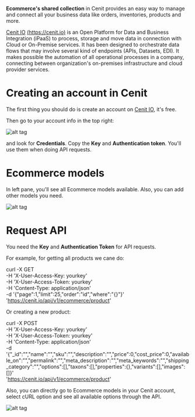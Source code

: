 **Ecommerce's shared collection** in Cenit provides an easy way to manage and connect all your business data like orders, inventories, products and more.

[Cenit IO](https://cenit.io)  [(https://cenit.io)](https://cenit.io) is an Open Platform for Data and Business Integration (iPaaS) to process, storage and move data in connection with Cloud or On-Premise services. It has been designed to orchestrate data flows that may involve several kind of endpoints (APIs, Datasets, EDI). It makes possible the automation of all operational processes in a company, connecting between organization's on-premises infrastructure and cloud provider services.

# Creating an account in Cenit

The first thing you should do is create an account on [Cenit IO](https://cenit.io), it's free.

Then go to your account info in the top right:

![alt tag](https://github.com/cenit-io/ecommerce/master/images/account_info.png)

and look for **Credentials**. Copy the **Key** and **Authentication token**. You'll use them when doing API requests.


# Ecommerce models

 In left pane, you'll see all Ecommerce models available. Also, you can add other models you need.

 ![alt tag](https://github.com/cenit-io/ecommerce/master/images/ecommerce_models.png)

# Request API

 You need the **Key** and **Authentication Token** for API requests.

 For example, for getting all products we cane do:

  curl -X GET \
       -H 'X-User-Access-Key: yourkey' \
       -H 'X-User-Access-Token: yourkey' \
       -H 'Content-Type: application/json' \
       -d '{"page":1,"limit":25,"order":"id","where":"{}"}' \
       'https://cenit.io/api/v1/ecommerce/product'


 Or creating a new product:

 curl -X POST \
      -H 'X-User-Access-Key: yourkey' \
      -H 'X-User-Access-Token: yourkey' \
      -H 'Content-Type: application/json' \
      -d '{"_id":"","name":"","sku":"","description":"","price":0,"cost_price":0,"available_on":"","permalink":"","meta_description":"","meta_keywords":"","shipping_category":"","options":[],"taxons":[],"properties":{},"variants":[],"images":[]}' \
      'https://cenit.io/api/v1/ecommerce/product'


 Also, you can directly go to Ecommerce models in your Cenit account, select cURL option and see all available options through the API.

 ![alt tag](https://github.com/cenit-io/ecommerce/master/images/product_model.png)



